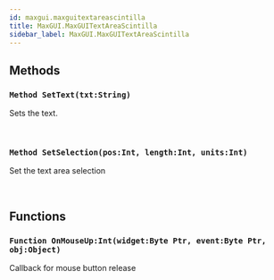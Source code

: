 ```yaml
---
id: maxgui.maxguitextareascintilla
title: MaxGUI.MaxGUITextAreaScintilla
sidebar_label: MaxGUI.MaxGUITextAreaScintilla
---
```



## Methods

### `Method SetText(txt:String)`

Sets the text.

<br/>

### `Method SetSelection(pos:Int, length:Int, units:Int)`

Set the text area selection

<br/>

## Functions

### `Function OnMouseUp:Int(widget:Byte Ptr, event:Byte Ptr, obj:Object)`

Callback for mouse button release

<br/>

